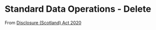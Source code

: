 # Standard Data Operations - Delete

From [Disclosure (Scotland) Act 2020](https://www.legislation.gov.uk/asp/2020/13/contents/enacted)

```

```